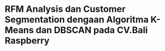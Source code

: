 # RFM Analysis dan Customer Segmentation dengaan Algoritma K-Means dan DBSCAN pada CV.Bali Raspberry
